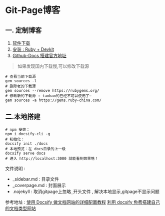 # Git-Page博客

## 一. 定制博客
1. [软件下载](https://www.jekyll.com.cn/docs/installation/windows/)
2. [安装 : Ruby + Devkit](https://www.jekyll.com.cn/docs/installation/windows/ )
3. [Github-Docs 搭建官方地址](https://docs.github.com/cn/free-pro-team@latest/github/working-with-github-pages/setting-up-a-github-pages-site-with-jekyll)

> 如果发现国内下载慢,可以修改下载源

```shell
# 查看当前下载源
gem sources -l
# 删除老的下载源
gem sources --remove https://rubygems.org/
# 修改新的下载源 : taobao的已经不可以使用了~
gem sources -a https://gems.ruby-china.com/
```

## 二.本地搭建

```shell
# npm 安装：
npm i docsify-cli -g
# 初始化：
docsify init ./docs
# 本地预览：在 docs目录的上一级
docsify serve docs
# 进入 http://localhost:3000 就能看到效果咯！
```
文件说明 : 
- _sidebar.md  : 目录文件
- _coverpage.md : 封面展示
- .nojekyll : 取消gitpage上忽略`_`开头文件 , 解决本地显示,gitpage不显示问题

参考地址 : 
[使用 Docsify 做文档网站的详细配置教程](https://ld246.com/article/1585715720800)
[利用 docsify 免费搭建自己的文档类型网站](https://blog.csdn.net/github_39655029/article/details/105852702)